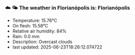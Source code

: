 ### ☁️ 🌤️  The weather in Florianópolis is: Florianópolis

- Temperature: 15.76°C
- On flesh: 15.58°C
- Relative air humidity: 84%
- Rain: 0.0 mm
- Description: Overcast clouds
- last updated: 2025-06-23T18:26:12.074722
